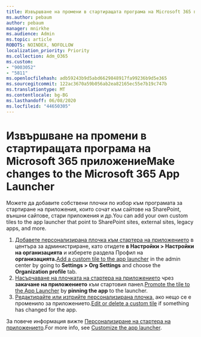 ```yaml
---
title: Извършване на промени в стартиращата програма на Microsoft 365 приложение
ms.author: pebaum
author: pebaum
manager: mnirkhe
ms.audience: Admin
ms.topic: article
ROBOTS: NOINDEX, NOFOLLOW
localization_priority: Priority
ms.collection: Adm_O365
ms.custom:
- "9003052"
- "5811"
ms.openlocfilehash: adb59243b9d5abd6629848917fa99236b9d5e365
ms.sourcegitcommit: 122ac3670a59b056ab2ea82165ec55e7b19c747b
ms.translationtype: MT
ms.contentlocale: bg-BG
ms.lasthandoff: 06/08/2020
ms.locfileid: "44650305"
---
```

# <a name="make-changes-to-the-microsoft-365-app-launcher"></a><span data-ttu-id="e5da2-102">Извършване на промени в стартиращата програма на Microsoft 365 приложение</span><span class="sxs-lookup"><span data-stu-id="e5da2-102">Make changes to the Microsoft 365 App Launcher</span></span>

<span data-ttu-id="e5da2-103">Можете да добавите собствени плочки по избор към програмата за стартиране на приложения, които сочат към сайтове на SharePoint, външни сайтове, стари приложения и др.</span><span class="sxs-lookup"><span data-stu-id="e5da2-103">You can add your own custom tiles to the app launcher that point to SharePoint sites, external sites, legacy apps, and more.</span></span>

1. <span data-ttu-id="e5da2-104">[Добавете персонализирана плочка към стартера на приложението](https://docs.microsoft.com/microsoft-365/admin/manage/customize-the-app-launcher) в центъра за администриране, като отидете **в Настройки > Настройки на организацията** и изберете раздела Профил на **организацията.**</span><span class="sxs-lookup"><span data-stu-id="e5da2-104">[Add a custom tile to the app launcher](https://docs.microsoft.com/microsoft-365/admin/manage/customize-the-app-launcher) in the admin center by going to  **Settings > Org Settings**  and choose the  **Organization profile** tab.</span></span>
2. <span data-ttu-id="e5da2-105">[Насърчаване на плочката на стартера на приложението](https://docs.microsoft.com/microsoft-365/admin/manage/customize-the-app-launcher#promote-the-tile-to-app-launcher) чрез **закачане на приложението** към стартовия панел.</span><span class="sxs-lookup"><span data-stu-id="e5da2-105">[Promote the tile to the App Launcher](https://docs.microsoft.com/microsoft-365/admin/manage/customize-the-app-launcher#promote-the-tile-to-app-launcher) by **pinning the app** to the launcher.</span></span>
3. <span data-ttu-id="e5da2-106">[Редактирайте или изтрийте персонализирана плочка,](https://docs.microsoft.com/microsoft-365/admin/manage/customize-the-app-launcher#edit-or-delete-a-custom-tile) ако нещо се е променило за приложението.</span><span class="sxs-lookup"><span data-stu-id="e5da2-106">[Edit or delete a custom tile](https://docs.microsoft.com/microsoft-365/admin/manage/customize-the-app-launcher#edit-or-delete-a-custom-tile) if something has changed for the app.</span></span>

<span data-ttu-id="e5da2-107">За повече информация вижте [Персонализиране на стартера на приложението](https://docs.microsoft.com/microsoft-365/admin/manage/customize-the-app-launcher).</span><span class="sxs-lookup"><span data-stu-id="e5da2-107">For more info, see [Customize the app launcher](https://docs.microsoft.com/microsoft-365/admin/manage/customize-the-app-launcher).</span></span>
